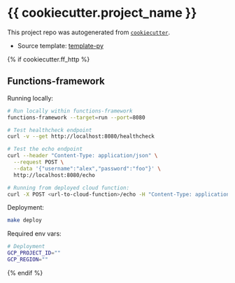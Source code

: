 # {{ cookiecutter.project_name }}

This project repo was autogenerated from [`cookiecutter`](https://www.cookiecutter.io/).

* Source template: [template-py](https://github.com/apsocarras/template-py.git)

{% if cookiecutter.ff_http %}

## Functions-framework

Running locally:

```bash
# Run locally within functions-framework
functions-framework --target=run --port=8080 

# Test healthcheck endpoint 
curl -v --get http://localhost:8080/healthcheck

# Test the echo endpoint
curl --header "Content-Type: application/json" \
  --request POST \
  --data '{"username":"alex","password":"foo"}' \
  http://localhost:8080/echo

# Running from deployed cloud function: 
curl -X POST <url-to-cloud-function>/echo -H "Content-Type: application/json" -d '{"foo": "bar"}
```

Deployment:

```bash
make deploy
```

Required env vars:

```bash
# Deployment 
GCP_PROJECT_ID=""
GCP_REGION=""
```

{% endif %}
